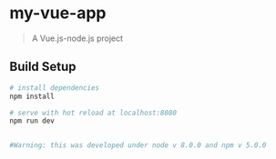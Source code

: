 # my-vue-app

> A Vue.js-node.js project

## Build Setup

``` bash
# install dependencies
npm install

# serve with hot reload at localhost:8080
npm run dev


#Warning: this was developed under node v 8.0.0 and npm v 5.0.0
